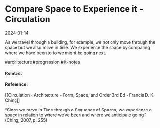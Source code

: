 # Compare Space to Experience it - Circulation
2024-01-14

As we travel through a building, for example, we not only move through the space but we also move in time. We experience the space by comparing where we have been to to we might be going next.

#architecture #progression #lit-notes 

#### Related:



#### Reference:
[[Circulation - Architecture - Form, Space, and Order 3rd Ed - Francis D. K. Ching]]

“Since we move in Time through a Sequence of Spaces, we experience a space in relation to where we’ve been and where we anticipate going.” (Ching, 2007, p. 255)